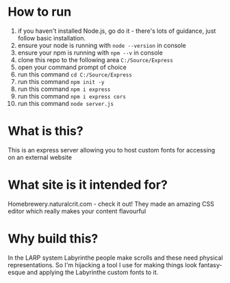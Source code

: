 # How to run
1. if you haven't installed Node.js, go do it - there's lots of guidance, just follow basic installation.
1. ensure your node is running with `node --version` in console
1. ensure your npm is running with `npm --v` in console
1. clone this repo to the following area `C:/Source/Express`
1. open your command prompt of choice
1. run this command `cd C:/Source/Express`
1. run this command `npm init -y`
1. run this command `npm i express`
1. run this command `npm i express cors`
1. run this command `node server.js`

# What is this?
This is an express server allowing you to host custom fonts for accessing on an external website
# What site is it intended for?
Homebrewery.naturalcrit.com - check it out! They made an amazing CSS editor which really makes your content flavourful
# Why build this?
In the LARP system Labyrinthe people make scrolls and these need physical representations. So I'm hijacking a tool I use for making things look fantasy-esque and applying the Labyrinthe custom fonts to it.
